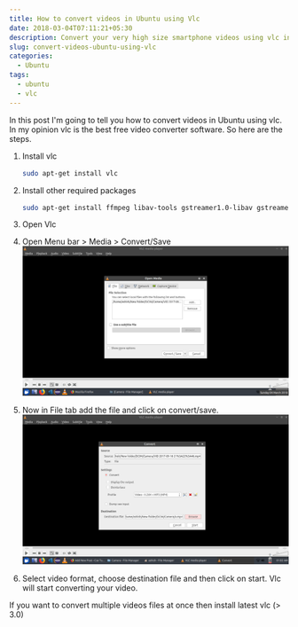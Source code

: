 ```yaml
---
title: How to convert videos in Ubuntu using Vlc
date: 2018-03-04T07:11:21+05:30
description: Convert your very high size smartphone videos using vlc in ubuntu. best free video converter software
slug: convert-videos-ubuntu-using-vlc
categories:
  - Ubuntu
tags:
  - ubuntu
  - vlc
---
```

In this post I'm going to tell you how to convert videos in Ubuntu using vlc. In my opinion vlc is the best free video converter software. So here are the steps.

1. Install vlc

	```bash
	sudo apt-get install vlc
	```


2. Install other required packages

	```bash
	sudo apt-get install ffmpeg libav-tools gstreamer1.0-libav gstreamer1.0-plugins-bad ubuntu-restricted-extras libde265-dev
	```


3. Open Vlc  

4. Open Menu bar > Media > Convert/Save
	![vlc convert videos](/wp-content/uploads/2018/03/vlc-video-convert.png) 

5. Now in File tab add the file and click on convert/save.
	![vlc convert videos](/wp-content/uploads/2018/03/vlc-video-convert-select-format.png) 

6. Select video format, choose destination file and then click on start. Vlc will start converting your video.

If you want to convert multiple videos files at once then install latest vlc (> 3.0)